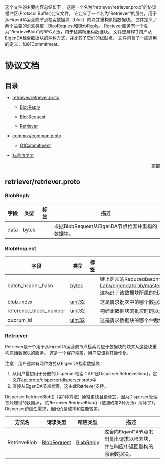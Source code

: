 这个文件的主要内容总结如下：
这是一个名为"retriever/retriever.proto"的协议缓冲区(Protocol Buffer)定义文件。
它定义了一个名为"Retriever"的服务，用于从EigenDA运营商节点检索数据块（blob）的块并重构原始数据块。
文件定义了两个主要的消息类型：BlobRequest和BlobReply。
Retriever服务有一个名为"RetrieveBlob"的RPC方法，用于检索和重构数据块。
文件还解释了用户从EigenDA检索数据块的两种方式，并比较了它们的优缺点。
文件包含了一些通用的定义，如G1Commitment。





# 协议文档
<a name="top"></a>

## 目录

- [retriever/retriever.proto](#retriever_retriever-proto)
    - [BlobReply](#retriever-BlobReply)
    - [BlobRequest](#retriever-BlobRequest)

    - [Retriever](#retriever-Retriever)

- [common/common.proto](#common_common-proto)
    - [G1Commitment](#common-G1Commitment)

- [标量值类型](#scalar-value-types)

<a name="retriever_retriever-proto"></a>
<p align="right"><a href="#top">顶部</a></p>

## retriever/retriever.proto

<a name="retriever-BlobReply"></a>

### BlobReply

| 字段 | 类型 | 标签 | 描述 |
| ----- | ---- | ----- | ----------- |
| data | [bytes](#bytes) |  | 根据BlobRequest从EigenDA节点检索并重构的数据块。 |

<a name="retriever-BlobRequest"></a>

### BlobRequest

| 字段 | 类型 | 标签 | 描述 |
| ----- | ---- | ----- | ----------- |
| batch_header_hash | [bytes](#bytes) |  | 链上定义的ReducedBatchHeader的哈希，参见：https://github.com/Layr-Labs/eigenda/blob/master/contracts/src/interfaces/IEigenDAServiceManager.sol#L43 这标识了该数据块所属的批次。 |
| blob_index | [uint32](#uint32) |  | 这是请求批次中的哪个数据块（注意：批次在逻辑上是数据块的有序列表）。 |
| reference_block_number | [uint32](#uint32) |  | 构建此数据块的批次时的以太坊区块号。 |
| quorum_id | [uint32](#uint32) |  | 这是请求数据块的哪个仲裁组（注意：一个数据块可以参与多个仲裁组）。 |

<a name="retriever-Retriever"></a>

### Retriever
Retriever是一个用于从EigenDA运营商节点检索对应于数据块的块并从这些块重构原始数据块的服务。
这是一个客户端库，用户应该将其操作化。

注意：用户通常有两种方式从EigenDA检索数据块：
1) 从用户最初用于分散的Disperser检索：API是Disperser.RetrieveBlob()，定义在api/proto/disperser/disperser.proto中
2) 直接从EigenDA节点检索，这由此Retriever支持。

Disperser.RetrieveBlob()（第1种方法）通常更快且更便宜，因为Disperser管理它处理过的数据块，
而Retriever.RetrieveBlob()（这里的第2种方法）消除了对Disperser的信任需求，但代价是成本和性能较差。

| 方法名 | 请求类型 | 响应类型 | 描述 |
| ----------- | ------------ | ------------- | ------------|
| RetrieveBlob | [BlobRequest](#retriever-BlobRequest) | [BlobReply](#retriever-BlobReply) | 这会向EigenDA节点发出扇出请求以检索块，并在响应中返回重构的原始数据块。 |

<a name="common_common-proto"></a>


